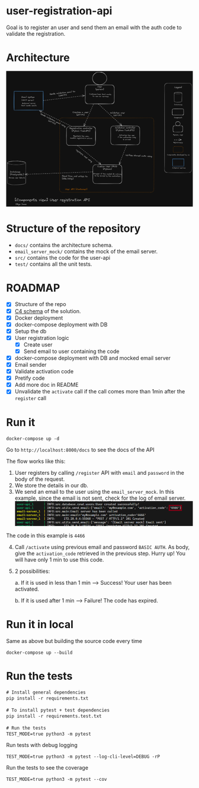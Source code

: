 # user-registration-api

Goal is to register an user and send them an email with the auth code to validate the registration.

# Architecture

![alt text](./docs/Components%20view.png)

# Structure of the repository

- `docs/` contains the architecture schema.
- `email_server_mock/` contains the mock of the email server.
- `src/` contains the code for the user-api
- `test/` contains all the unit tests.

# ROADMAP

- [x] Structure of the repo
- [x] [C4 schema](https://c4model.com/) of the solution.
- [x] Docker deployment
- [x] docker-compose deployment with DB
- [x] Setup the db
- [x] User registration logic
  - [x] Create user
  - [x] Send email to user containing the code
- [x] docker-compose deployment with DB and mocked email server
- [x] Email sender
- [x] Validate activation code
- [x] Pretify code
- [x] Add more doc in README
- [x] Unvalidate the `activate` call if the call comes more than 1min after the `register` call

# Run it

```
docker-compose up -d
```

Go to `http://localhost:8000/docs` to see the docs of the API

The flow works like this:

1. User registers by calling `/register` API with `email` and `password` in the body of the request.
2. We store the details in our db.
3. We send an email to the user using the `email_server_mock`. In this example, since the email is not sent, check for the log of email server.
   ![alt text](./docs/email_server_activation_code.png)

The code in this example is `4466`

4. Call `/activate` using previous email and password `BASIC AUTH`. As body, give the `activation_code` retrieved in the previous step. Hurry up! You will have only 1 min to use this code.
5. 2 possibilities:

   a. If it is used in less than 1 min --> Success! Your user has been activated.

   b. If it is used after 1 min --> Failure! The code has expired.

# Run it in local

Same as above but building the source code every time

```
docker-compose up --build
```

# Run the tests

```
# Install general dependencies
pip install -r requirements.txt

# To install pytest + test dependencies
pip install -r requirements.test.txt

# Run the tests
TEST_MODE=true python3 -m pytest
```

Run tests with debug logging

```
TEST_MODE=true python3 -m pytest --log-cli-level=DEBUG -rP
```

Run the tests to see the coverage

```
TEST_MODE=true python3 -m pytest --cov
```
